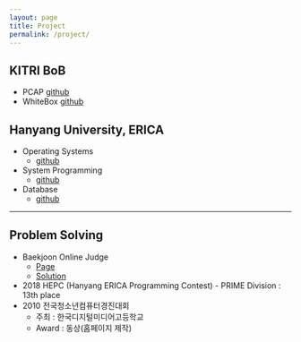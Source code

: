 ```yaml
---
layout: page
title: Project
permalink: /project/
---
```



## KITRI BoB
  * PCAP [github](https://github.com/parkyechan/bob-pcap)
  * WhiteBox [github](https://github.com/parkyechan/bob-whiteboximplementaion)


## Hanyang University, ERICA
  * Operating Systems
    * [github](https://github.com/parkyechan/2019_Spring_OperatingSystem)
  * System Programming
    * [github](https://github.com/parkyechan/2019_Spring_SystemProgramming)
  * Database
    * [github](https://github.com/parkyechan/DB_Project)


---


## Problem Solving

  * Baekjoon Online Judge
    * [Page](https://www.acmicpc.net/user/keepyourweaponaimed)
    * [Solution](https://github.com/parkyechan/algo)
  * 2018 HEPC (Hanyang ERICA Programming Contest) - PRIME Division : 13th place
  * 2010 전국청소년컴퓨터경진대회
    * 주최 : 한국디지털미디어고등학교
    * Award : 동상(홈페이지 제작)
